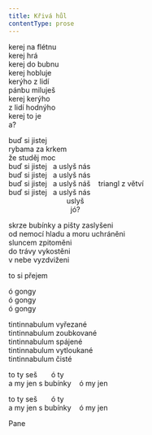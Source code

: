```yaml
---
title: Křivá hůl
contentType: prose
---
```


<section>

kerej na flétnu  
kerej hrá  
kerej do bubnu  
kerej hobluje  
kerýho z lidí  
pánbu miluješ  
kerej kerýho  
z lidí hodnýho  
kerej to je  
a?

buď si jistej  
rybama za krkem  
že studěj moc  
buď si jistej   a uslyš nás  
buď si jistej   a uslyš nás  
buď si jistej   a uslyš náš    triangl z větví  
buď si jistej   a uslyš nás  
                             uslyš  
                               jó?

skrze bubínky a pišty zaslyšeni  
od nemocí hladu a moru uchráněni  
sluncem zpitoměni  
do trávy vykostěni  
v nebe vyzdviženi

to si přejem

ó gongy  
ó gongy  
ó gongy

tintinnabulum vyřezané  
tintinnabulum zoubkované  
tintinnabulum spájené  
tintinnabulum vytloukané  
tintinnabulum čisté

to ty seš       ó ty  
a my jen s bubínky    ó my jen

to ty seš       ó ty  
a my jen s bubínky    ó my jen

Pane

</section>
